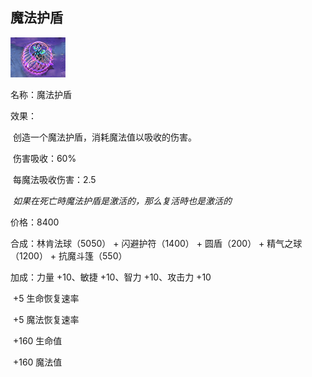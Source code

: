 ## 魔法护盾



![](src/icon/mjz_mana_shield.png)

名称：魔法护盾

效果：

​	创造一个魔法护盾，消耗魔法值以吸收的伤害。

​	伤害吸收：60%

​	每魔法吸收伤害：2.5

​	*如果在死亡時魔法护盾是激活的，那么复活時也是激活的*

价格：8400

合成：林肯法球（5050） + 闪避护符（1400） + 圆盾（200） + 精气之球（1200） + 抗魔斗篷（550）

加成：力量 +10、敏捷 +10、智力 +10、攻击力 +10

​	+5 生命恢复速率

​	+5 魔法恢复速率

​	+160 生命值

​	+160 魔法值






